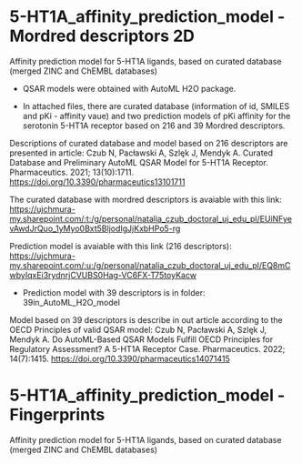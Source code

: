 # 5-HT1A_affinity_prediction_model - Mordred descriptors 2D
Affinity prediction model for 5-HT1A ligands, based on curated database (merged ZINC and ChEMBL databases)

- QSAR models were obtained with AutoML H2O package. 

- In attached files, there are curated database (information of id, SMILES and pKi - affinity vaue) and two prediction models of pKi affinity for the serotonin 5-HT1A receptor based on 216 and 39 Mordred descriptors.

Descriptions of curated database and model based on 216 descriptors are presented in article: 
Czub N, Pacławski A, Szlęk J, Mendyk A. Curated Database and Preliminary AutoML QSAR Model for 5-HT1A Receptor. Pharmaceutics. 2021; 13(10):1711. https://doi.org/10.3390/pharmaceutics13101711

The curated database with mordred descriptors is avaiable with this link:
https://ujchmura-my.sharepoint.com/:t:/g/personal/natalia_czub_doctoral_uj_edu_pl/EUiNFyevAwdJrQuo_1yMyo0Bxt5BljodIgJjKxbHPo5-rg

Prediction model is avaiable with this link (216 descriptors):
https://ujchmura-my.sharepoint.com/:u:/g/personal/natalia_czub_doctoral_uj_edu_pl/EQ8mCwbyIqxEi3rydnrjCVUBS0Hag-VC6FX-T75toyKacw


- Prediction model with 39 descriptors is in folder: 39in_AutoML_H2O_model

Model based on 39 descriptors is describe in out article according to the OECD Principles of valid QSAR model:
Czub N, Pacławski A, Szlęk J, Mendyk A. Do AutoML-Based QSAR Models Fulfill OECD Principles for Regulatory Assessment? A 5-HT1A Receptor Case. Pharmaceutics. 2022; 14(7):1415. https://doi.org/10.3390/pharmaceutics14071415

# 5-HT1A_affinity_prediction_model - Fingerprints
Affinity prediction model for 5-HT1A ligands, based on curated database (merged ZINC and ChEMBL databases)
